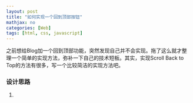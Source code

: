 ```yaml
---
layout: post
title: "如何实现一个回到顶部按钮"
mathjax: no
categories: [Web]
tags: [html, css, javascript]
---
```


之前想给Blog加一个回到顶部功能，突然发现自己并不会实现。拖了这么就才整理一个简单的实现方法，弥补一下自己的技术短板。其实，实现Scroll Back to Top的方法有很多，写一个比较简洁的实现方法吧。

### 设计思路

1. 